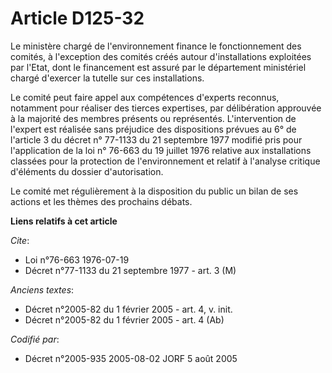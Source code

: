 # Article D125-32

Le ministère chargé de l'environnement finance le fonctionnement des comités, à l'exception des comités créés autour
d'installations exploitées par l'Etat, dont le financement est assuré par le département ministériel chargé d'exercer la
tutelle sur ces installations.

Le comité peut faire appel aux compétences d'experts reconnus, notamment pour réaliser des tierces expertises, par
délibération approuvée à la majorité des membres présents ou représentés. L'intervention de l'expert est réalisée sans
préjudice des dispositions prévues au 6° de l'article 3 du décret n° 77-1133 du 21 septembre 1977 modifié pris pour
l'application de la loi n° 76-663 du 19 juillet 1976 relative aux installations classées pour la protection de
l'environnement et relatif à l'analyse critique d'éléments du dossier d'autorisation.

Le comité met régulièrement à la disposition du public un bilan de ses actions et les thèmes des prochains débats.

**Liens relatifs à cet article**

_Cite_:

  - Loi n°76-663 1976-07-19
  - Décret n°77-1133 du 21 septembre 1977 - art. 3 (M)

_Anciens textes_:

  - Décret n°2005-82 du 1 février 2005 - art. 4, v. init.
  - Décret n°2005-82 du 1 février 2005 - art. 4 (Ab)

_Codifié par_:

  - Décret n°2005-935 2005-08-02 JORF 5 août 2005
